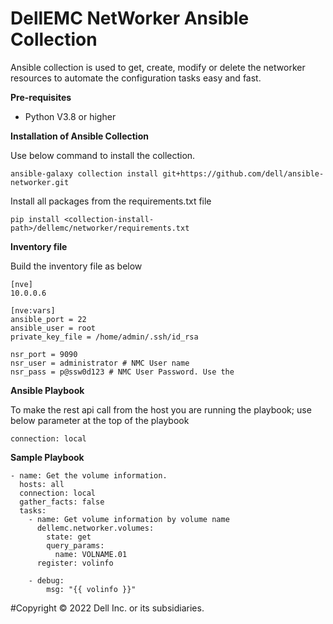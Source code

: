 # DellEMC NetWorker Ansible Collection

Ansible collection is used to get, create, modify or delete the networker resources to automate the configuration tasks easy and fast.



**Pre-requisites**
 - Python V3.8 or higher

**Installation of Ansible Collection**
  
  Use below command to install the collection.
  
  `ansible-galaxy collection install git+https://github.com/dell/ansible-networker.git`
  
  Install all packages from the requirements.txt file
  
  `pip install <collection-install-path>/dellemc/networker/requirements.txt`

**Inventory file**

  Build the inventory file as below
  ```
  [nve]
  10.0.0.6

  [nve:vars]
  ansible_port = 22
  ansible_user = root
  private_key_file = /home/admin/.ssh/id_rsa

  nsr_port = 9090
  nsr_user = administrator # NMC User name
  nsr_pass = p@ssw0d123 # NMC User Password. Use the 
```
**Ansible Playbook**

  To make the rest api call from the host you are running the playbook; use below parameter at the top of the playbook
  
  `connection: local`
  
**Sample Playbook**

```
- name: Get the volume information.
  hosts: all
  connection: local
  gather_facts: false
  tasks:
    - name: Get volume information by volume name
      dellemc.networker.volumes:
        state: get
        query_params:
          name: VOLNAME.01
      register: volinfo

    - debug:
        msg: "{{ volinfo }}"
  ```
  
  #Copyright ©️ 2022 Dell Inc. or its subsidiaries.
